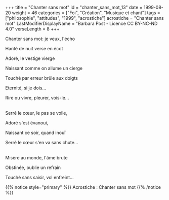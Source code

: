 +++
title = "Chanter sans mot"
id = "chanter_sans_mot_13"
date = 1999-08-20
weight = 46
categories = ["Foi", "Création", "Musique et chant"]
tags = ["philosophie", "attitudes", "1999", "acrostiche"]
acrostiche = "Chanter sans mot"
LastModifierDisplayName = "Barbara Post - Licence CC BY-NC-ND 4.0"
verseLength = 8
+++

Chanter sans mot: je veux, l'écho

Hanté de nuit verse en écot

Adoré, le vestige vierge

Naissant comme on allume un cierge

Touché par erreur brûle aux doigts

Eternité, si je dois...

Rire ou vivre, pleurer, vois-le...

 \
Serré le cœur, le pas se voile,

Adoré s'est évanoui,

Naissant ce soir, quand inouï

Serré le cœur s'en va sans chute...

 \
Misère au monde, l'âme brute

Obstinée, oublie un refrain

Touché sans saisir, vol enfreint...

{{% notice style="primary" %}}
Acrostiche : Chanter sans mot
{{% /notice %}}
